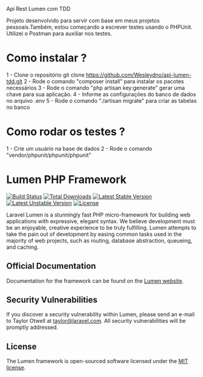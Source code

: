 Api Rest Lumen com TDD

Projeto desenvolvido para servir com base em meus projetos pessoais.Também, estou começando a escrever testes usando o PHPUnit. Utilizei o Postman para auxiliar nos testes.

# Como instalar ?

1 - Clone o repositório git clone https://github.com/Wesleydno/api-lumen-tdd.git
2 - Rode o comando "composer install" para instalar os pacotes necessários
3 - Rode o comando "php artisan key:generate" gerar uma chave para sua aplicação. 
4 - Informe as configurações do banco de dados no arquivo .env
5 - Rode o comando "./artisan migrate" para criar as tabelas no banco

# Como rodar os testes ?
1 - Crie um usuário na base de dados
2 - Rode o comando "vendor/phpunit/phpunit/phpunit"


# Lumen PHP Framework

[![Build Status](https://travis-ci.org/laravel/lumen-framework.svg)](https://travis-ci.org/laravel/lumen-framework)
[![Total Downloads](https://poser.pugx.org/laravel/lumen-framework/d/total.svg)](https://packagist.org/packages/laravel/lumen-framework)
[![Latest Stable Version](https://poser.pugx.org/laravel/lumen-framework/v/stable.svg)](https://packagist.org/packages/laravel/lumen-framework)
[![Latest Unstable Version](https://poser.pugx.org/laravel/lumen-framework/v/unstable.svg)](https://packagist.org/packages/laravel/lumen-framework)
[![License](https://poser.pugx.org/laravel/lumen-framework/license.svg)](https://packagist.org/packages/laravel/lumen-framework)

Laravel Lumen is a stunningly fast PHP micro-framework for building web applications with expressive, elegant syntax. We believe development must be an enjoyable, creative experience to be truly fulfilling. Lumen attempts to take the pain out of development by easing common tasks used in the majority of web projects, such as routing, database abstraction, queueing, and caching.

## Official Documentation

Documentation for the framework can be found on the [Lumen website](https://lumen.laravel.com/docs).

## Security Vulnerabilities

If you discover a security vulnerability within Lumen, please send an e-mail to Taylor Otwell at taylor@laravel.com. All security vulnerabilities will be promptly addressed.

## License

The Lumen framework is open-sourced software licensed under the [MIT license](https://opensource.org/licenses/MIT).
